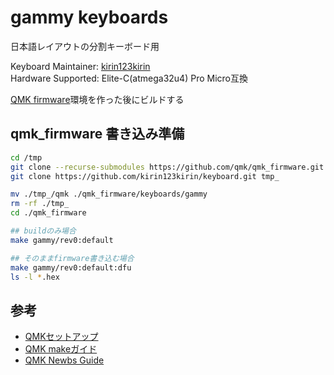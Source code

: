 # gammy keyboards

日本語レイアウトの分割キーボード用

Keyboard Maintainer: [kirin123kirin](https://github.com/kirin123kirin)  
Hardware Supported: Elite-C(atmega32u4) Pro Micro互換

[QMK firmware](https://github.com/qmk/qmk_firmware)環境を作った後にビルドする

## qmk_firmware 書き込み準備
```bash
cd /tmp
git clone --recurse-submodules https://github.com/qmk/qmk_firmware.git
git clone https://github.com/kirin123kirin/keyboard.git tmp_

mv ./tmp_/qmk ./qmk_firmware/keyboards/gammy
rm -rf ./tmp_
cd ./qmk_firmware

## buildのみ場合
make gammy/rev0:default

## そのままfirmware書き込む場合
make gammy/rev0:default:dfu
ls -l *.hex

```

## 参考
* [QMKセットアップ](https://docs.qmk.fm/#/getting_started_build_tools)
* [QMK makeガイド](https://docs.qmk.fm/#/getting_started_make_guide)
* [QMK Newbs Guide](https://docs.qmk.fm/#/newbs)
